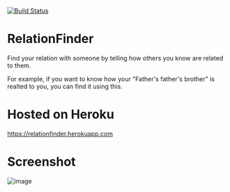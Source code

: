 [![Build Status](https://travis-ci.org/RaghavPro/RelationFinder.svg?branch=master)](https://travis-ci.org/RaghavPro/RelationFinder)

# RelationFinder
Find your relation with someone by telling how others you know are related to them.

For example, if you want to know how your "Father's father's brother" is realted to you, you can find it using this.

# Hosted on Heroku
https://relationfinder.herokuapp.com

# Screenshot
![image](https://user-images.githubusercontent.com/4872139/158056346-6fdd1f0c-ffed-48a1-b869-4ba22be1d5ae.png)

